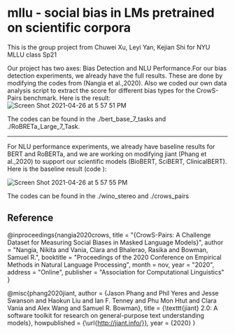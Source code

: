 # mllu - social bias in LMs pretrained on scientific corpora
 
This is the group project from Chuwei Xu, Leyi Yan, Kejian Shi for NYU MLLU class Sp21

Our project has two axes: Bias Detection and NLU Performance.For our bias detection experiments, we already have the full results. These are done by modifying the codes from (Nangia et al.,2020). Also we coded our own data analysis script to extract the score for different bias types for the CrowS-Pairs benchmark. 
Here is the result:
![Screen Shot 2021-04-26 at 5 57 51 PM](https://user-images.githubusercontent.com/32584185/116156047-f801e880-a6b8-11eb-8e0d-ea4093d17cf5.png )

The codes can be found in the ./bert_base_7_tasks and ./RoBRETa_Large_7_Task.

---

For NLU performance experiments, we already have baseline results for BERT and RoBERTa, and we are working on modifying jiant (Phang et al.,2020) to support our scientific models (BioBERT, SciBERT, ClinicalBERT). 
Here is the baseline result (code ):

![Screen Shot 2021-04-26 at 5 57 55 PM](https://user-images.githubusercontent.com/32584185/116156530-9beb9400-a6b9-11eb-9768-07a16c940a57.png )

The codes can be found in the ./wino_stereo and ./crows_pairs


## Reference 

@inproceedings{nangia2020crows,
    title = "{CrowS-Pairs: A Challenge Dataset for Measuring Social Biases in Masked Language Models}",
    author = "Nangia, Nikita  and
      Vania, Clara  and
      Bhalerao, Rasika  and
      Bowman, Samuel R.",
    booktitle = "Proceedings of the 2020 Conference on Empirical Methods in Natural Language Processing",
    month = nov,
    year = "2020",
    address = "Online",
    publisher = "Association for Computational Linguistics"
}


@misc{phang2020jiant,
    author = {Jason Phang and Phil Yeres and Jesse Swanson and Haokun Liu and Ian F. Tenney and Phu Mon Htut and Clara Vania and Alex Wang and Samuel R. Bowman},
    title = {\texttt{jiant} 2.0: A software toolkit for research on general-purpose text understanding models},
    howpublished = {\url{http://jiant.info/}},
    year = {2020}
}

